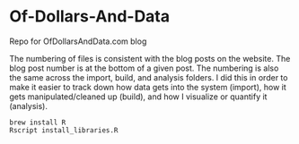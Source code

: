 # Of-Dollars-And-Data
Repo for OfDollarsAndData.com blog

The numbering of files is consistent with the blog posts on the website.  The blog post number is at the bottom of a given post.  The numbering is also the same across the import, build, and analysis folders.  I did this in order to make it easier to track down how data gets into the system (import), how it gets manipulated/cleaned up (build), and how I visualize or quantify it (analysis).

```
brew install R
Rscript install_libraries.R
```
